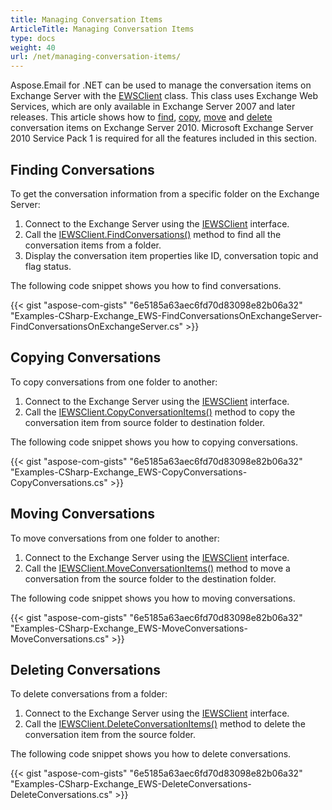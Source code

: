 ```yaml
---
title: Managing Conversation Items
ArticleTitle: Managing Conversation Items
type: docs
weight: 40
url: /net/managing-conversation-items/
---
```



Aspose.Email for .NET can be used to manage the conversation items on Exchange Server with the [EWSClient](https://reference.aspose.com/email/net/aspose.email.clients.exchange.webservice/ewsclient/) class. This class uses Exchange Web Services, which are only available in Exchange Server 2007 and later releases. This article shows how to [find](#finding-conversations), [copy](#copying-conversations), [move](#moving-conversations) and [delete](#deleting-conversations) conversation items on Exchange Server 2010. Microsoft Exchange Server 2010 Service Pack 1 is required for all the features included in this section.

## **Finding Conversations**

To get the conversation information from a specific folder on the Exchange Server:

1. Connect to the Exchange Server using the [IEWSClient](https://reference.aspose.com/email/net/aspose.email.clients.exchange.webservice/iewsclient/) interface.
1. Call the [IEWSClient.FindConversations()](https://reference.aspose.com/email/net/aspose.email.clients.exchange.webservice/iewsclient/findconversations/#findconversations) method to find all the conversation items from a folder.
1. Display the conversation item properties like ID, conversation topic and flag status.

The following code snippet shows you how to find conversations.

{{< gist "aspose-com-gists" "6e5185a63aec6fd70d83098e82b06a32" "Examples-CSharp-Exchange_EWS-FindConversationsOnExchangeServer-FindConversationsOnExchangeServer.cs" >}}

## **Copying Conversations**

To copy conversations from one folder to another:

1. Connect to the Exchange Server using the [IEWSClient](https://reference.aspose.com/email/net/aspose.email.clients.exchange.webservice/iewsclient/) interface.
1. Call the [IEWSClient.CopyConversationItems()](https://reference.aspose.com/email/net/aspose.email.clients.exchange.webservice/iewsclient/copyconversationitems/#copyconversationitems) method to copy the conversation item from source folder to destination folder.

The following code snippet shows you how to copying conversations.

{{< gist "aspose-com-gists" "6e5185a63aec6fd70d83098e82b06a32" "Examples-CSharp-Exchange_EWS-CopyConversations-CopyConversations.cs" >}}

## **Moving Conversations**

To move conversations from one folder to another:

1. Connect to the Exchange Server using the [IEWSClient](https://reference.aspose.com/email/net/aspose.email.clients.exchange.webservice/iewsclient/) interface.
1. Call the [IEWSClient.MoveConversationItems()](https://reference.aspose.com/email/net/aspose.email.clients.exchange.webservice/iewsclient/moveconversationitems/#moveconversationitems) method to move a conversation from the source folder to the destination folder.

The following code snippet shows you how to moving conversations.

{{< gist "aspose-com-gists" "6e5185a63aec6fd70d83098e82b06a32" "Examples-CSharp-Exchange_EWS-MoveConversations-MoveConversations.cs" >}}

## **Deleting Conversations**

To delete conversations from a folder:

1. Connect to the Exchange Server using the [IEWSClient](https://reference.aspose.com/email/net/aspose.email.clients.exchange.webservice/iewsclient/) interface.
1. Call the [IEWSClient.DeleteConversationItems()](https://reference.aspose.com/email/net/aspose.email.clients.exchange.webservice/iewsclient/deleteconversationitems/#deleteconversationitems) method to delete the conversation item from the source folder.

The following code snippet shows you how to delete conversations.

{{< gist "aspose-com-gists" "6e5185a63aec6fd70d83098e82b06a32" "Examples-CSharp-Exchange_EWS-DeleteConversations-DeleteConversations.cs" >}}
